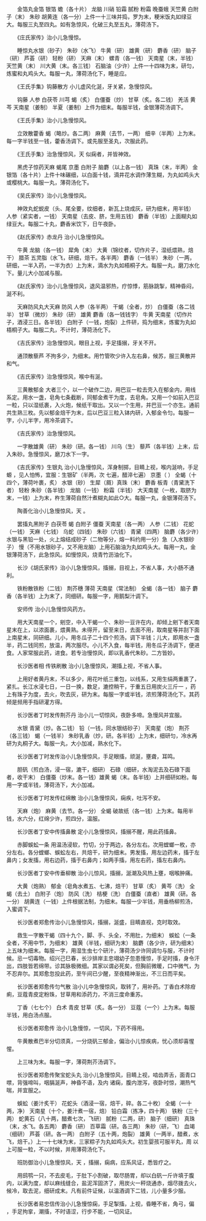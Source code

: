 <!-- { "loadSidebar": true } -->
　　金箔丸金箔 银箔 蟾（各十片） 龙脑 川硝 铅霜 腻粉 粉霜 晚蚕蛾 天竺黄 白附子（末） 朱砂 胡黄连（各一分）上件一十三味并捣，罗为末，粳米饭丸如绿豆大。每服三丸至四丸。如有急惊风，化破三丸至五丸，薄荷汤下。

　　《庄氏家传》治小儿急慢惊。

　　睡惊丸水银（砂子） 朱砂（水飞） 牛黄（研） 雄黄（研） 麝香（研） 脑子（研） 芦荟（研） 轻粉（研） 天麻（末） 螺青（各一钱） 天南星（末，半钱） 天竺黄（末） 川大黄（末。各三钱） 石脑油（少许）上件一十四味为末，研匀，炼蜜和丸鸡头大。每服一丸，薄荷汤化下，睡是应。

　　《王氏手集》钩藤散方 小儿虚风化涎，牙关紧，急慢惊风。

　　钩藤 人参 白茯苓 川芎 蝎（炙） 白僵蚕（炒） 甘草（炙。各二钱） 羌活 黄芩 天南星（姜制） 半夏（姜制）上件为细末。每服半钱，金银薄荷汤调下。

　　《王氏手集》治小儿急慢惊风。

　　立效散藿香 蝎（略炒。各二两） 麻黄（去节，一两） 细辛（半两）上为末。每一字半钱至一钱，藿香汤调下。或先服至圣丸，次服此药。

　　《王氏手集》治急慢惊风，天 似痫者，并皆神效。

　　黑虎子惊药天麻 蝎尾 京墨 白附子 脑麝（以上各一钱） 真珠（末，半两） 金银箔（各十片）上件十味碾细，以白面十钱，滴井花水调作薄生糊，为丸如鸡头大或樱桃大。每服一丸，薄荷汤化下。

　　《吴氏家传》治小儿急慢惊风。

　　神效丸蛇蜕皮（头、尾全要，纹细者，新瓦上烧成灰，研为细末，用半钱） 人参（紧实者，一钱） 天南星（去皮、脐，生用五钱） 麝香（半钱）上面糊丸如绿豆大。每服二十丸，麝香米饮下，日午夜卧。

　　《赵氏家传》赤龙丹 治小儿急慢惊风。

　　牛黄 龙脑（各一钱） 犀角（末） 大黄（锦纹者，切作片子，湿纸煨熟，焙干） 腊茶 五灵脂（水飞，研细，焙干。各半两） 麝香（一钱半） 朱砂（一两，研细，一半入药，一半为衣）上为末，滴水为丸如梧桐子大。每服一丸，磨刀水化下。量儿大小加减与服。

　　《赵氏家传》治小儿急慢惊风，退风温邪热，疗惊悸，筋脉跳掣，精神昏闷，涎不利。

　　天麻防风丸大天麻 防风 人参（各半两） 干蝎（全者，炒） 白僵蚕（各二钱半） 甘草（微炒） 朱砂（研） 雄黄 麝香（各一钱钱字） 牛黄 天南星（切作片子，酒浸三日。各半钱） 白附子（一钱，炮裂）上件研，捣为细末，炼蜜为丸如梧桐子大。每服二丸，不计时，薄荷汤化下。

　　《吉氏家传》治急慢惊风，眼目上视，手足搐搦，牙关不开。

　　通顶散藜芦 不拘多少，为细末。用竹管吹少许入左右鼻，候苏，服三黄散并和气。

　　《吉氏家传》治急慢惊风，喉中有涎。

　　三黄散郁金 大者三个，以一个破作二边，用巴豆一粒去壳入在郁金内，用线系定。用水一盏，皂角七条截断，同郁金煮干为度，去皂角。又用一个如前入巴豆一粒，只以湿纸裹，入火炮，候纸干取出。又以一个生用，并巴豆一个亦生。通前共生熟三枚。先以郁金焙干为末，后以巴豆三粒入钵内研，入郁金令匀。每服一字，小儿半字，用冷茶调下。

　　《吉氏家传》治急慢惊风。

　　一字散雄黄（研） 朱砂（研。各一钱） 川乌（生） 藜芦（各半钱）上末，后入朱砂。急慢惊风，磨刀水下一字。

　　《吉氏家传》生银丸 治小儿急慢惊风，浑身制掷，目睛上视，喉内涎响，手足螈 ，见人怕怖，宜服：生银矿（半两，次 七遍，醋淬七遍） 京墨（ ） 全蝎（十四个，薄荷叶裹，炙） 水银（砂） 生犀（屑）真珠（末） 麝香 板青（青黛洗下者） 轻粉 朱砂（各半钱） 龙脑（一钱） 粉霜（半钱） 大天南星（一枚，取脐为末，一钱）上为末，杵生薄荷自然汁煮糊丸如此○大。每服一丸，金银薄荷汤下。

　　陶善化治小儿急慢惊风，天 。

　　罢搐丸黑附子 白茯苓 蝎 白附子 僵蚕 天南星（各一两） 人参（二钱） 花蛇（一钱） 天麻（七钱） 乌蛇（四钱） 朱砂（六钱） 青黛（四两） 脑麝（各少许）水银与黑铅一处，火上熔结成砂子（二物等分，熔一料约用一分）急（入水银砂子） 慢（不用水银砂子，又不用龙脑）上用石脑油为丸如鸡头大。每用一丸，金银薄荷汤下，此急惊风。如慢惊风，烧青竹沥油化下。

　　长沙《胡氏家传》治小儿急慢惊风，搐搦，目视上，不省人事，大小肠不通利。

　　铁粉散铁粉（二钱） 荆芥穗 薄荷 天南星（常法制） 全蝎（各一钱） 脑子 麝香（各半钱）上为末了，同细研。每服一字，用鹅梨汁调下。

　　安师传 治小儿急慢惊风药方。

　　用大天南星一个，剜空，中入干蝎一个、朱砂一豆许在内，却倾上剜下者天南星末在上，以浓面裹，煨黄熟。未得开，留至来日，去面不用，取南星等并刮下面上南星末，同研细。儿小，用冬瓜子二十四个煎汤，调下半钱；儿大，即用水一盏半，药二钱同煎，放温，两次服尽。小儿不入食，每半钱，用冬瓜子汤调下，便进食。人家常服此药，进食。若专治慢惊风，即以乳香代朱砂。二方皆妙。

　　长沙医者相 传铁刷散 治小儿急慢惊风，潮搐上视，不省人事。

　　上用好者黄丹末，不以多少，用花叶纸三重包，以线系，又用生绢两重裹了，紧扎。长江水浸七日，一日一换，数足，漉控稍干，于重五日用炭火三斤一 ，药上有珠子为度，去火，吹去灰，研为末。每服一字或半钱，浓煎薄荷汤化下。其药倾是频用手指研灌方得。

　　长沙医者丁时发传荆芥丹 治小儿一切惊风，夜卧多啼。急慢风并宜服。

　　水银 青黛（炒。各二钱） 铅（一钱，同水银结砂子） 天南星（炮） 荆芥（各三钱） 蝎（一钱半） 朱砂乳香（炒，研。各半钱）上为末，细研匀，冷水再研为丸桐子大。每服一丸，大小加减，熟水化下。

　　长沙医者丁时发传治小儿急慢惊风，手足眼搐，顽涎，壅聋，耳鸣。

　　胆矾（煎白汤，浸一宿，漉干，细研） 石碌（细研，水淘泥去及石碌下面者，收干末） 白僵蚕（炒末。各一钱）雄黄 蝎（末。各半钱）上并细研如粉。每用一字或半钱，薄荷汤下，大小加减。

　　长沙医者丁时发传红绵散 治小儿急慢惊风，痫疾，吐泻不安。

　　天麻（炮） 麻黄（去节。各一分） 全蝎 破故纸（各一钱）上为末。每用半钱，水六分，红绵少许，煎四分，温服。

　　长沙医者丁安中传搐鼻散 定小儿急慢惊风，搐搦不醒，用此药搐鼻。

　　赤脚蜈蚣一条 用温汤浸软，竹切，分于两边，各分左右。次用螳螂一枚，亦分左右。各分螳螂、蜈蚣左右，共焙干，研为细末。男发搐，用左边药末，搐于左鼻内；女发搐，用右边药，搐于右鼻内；如两手搐，用左右药，搐左右鼻内。

　　长沙医者丁安中传垂柳散 治小儿惊风，搐搦，涎潮及风热上壅，咽喉肿痛。

　　大黄（炮熟） 郁金（皂角水煮五、七沸，焙干） 甘草（炙） 黄芩（洗） 全蝎（去土） 白附子（炮） 防风（洗） 桔梗（洗） 白僵蚕（直者） 雄黄（研。各一分） 胡黄连（一钱）上件根据法制，为细末。每服一少半钱，用垂杨柳煎汤，入蜜调下。

　　长沙医者郑愈传治小儿急慢惊风，搐搦，涎盛，目睛直视，克时取效。

　　救生一字散干蝎（四十九个，脚、手、头全，不用肚，为细末） 蜈蚣（一条全者，不用中节，为细末） 雄黄（半钱，细研为末） 脑麝（各少许，研为细末）上五味为细末。每服一字，用湿生虫七个研汁，薄荷汤少许同调匀与服，不计时候。忌一切毒物。绍兴己巳春，长沙排岸主忠翊幼子忽患慢惊，手足时搐，身令汗出，四肢皆若绵带。诊其脉极微细。其家以谓必死矣，但胸前微暖，口中微气，为不忍弃尔。其郑愈忽投此药，至午间已少醒，至夜精神渐出，不三日而平矣。

　　长沙医者郑愈传匀气散 治小儿中急慢惊风，取转了，用补药。丁香白术除疳痢，豆蔻青皮定粉珠，甘草用和添药力，不消三度命重苏。

　　丁香（七七个） 白术 青皮 甘草（炙。各一分） 豆蔻（一个）上为末。每服半钱，用白汤点服。

　　长沙医者郑愈传 治小儿急慢惊，一切风，下药不得用。

　　牛黄散煮巴半分切须真，一分烧矾三郁金，偏治小儿惊疾病，忧心须却喜惺惺。

　　上三味为末。每服一字，薄荷荆芥汤调下。

　　长沙医者郑愈传聚宝蛇头丸 治小儿急慢惊风，目睛上视，啮齿弄舌，面青口噤，背强啼叫，咽膈涎声，神昏不语，及内 诸痫，腹内泄泻，夜卧时惊，潮热气喘，并宜服之。

　　蜈蚣（姜汁炙干） 花蛇头（酒浸一宿，焙干，碎。各二十枚） 全蝎（一十两，净） 天南星（十个，姜汁煮一宿，焙） 铅白霜（拣净，四十两） 铁粉（三十两） 蛇黄石（八十两，醋煮七次，飞研） 腻粉（二两，研） 脑子（细研） 真珠（末，水飞。各五两） 麝香（研） 百草霜（研。各三两） 朱砂（研，飞） 血竭（细研） 芦荟（研。各一两） 白附子（五十两，炮裂） 雄黄（一两半，醋煮，水飞，焙干。）上一十七味为末，三家粽子为丸如鸡头大。初生婴孩可服半丸，周 以上可服一粒，不以时候，并用薄荷汤化下。

　　班防御治小儿急慢惊风，天 ，搐搦，痫病，应系风证，悉皆疗之。

　　用鸱鹗一只，不去皮毛，于肚下小割破，取尽肠胃，却以白矾一斤许填于腹内，以满为度，却以麻线缝合，盐泥浑固济了，用炭火一秤烧通赤，烟尽拨去火，候冷，取去泥，细研成末。凡有前件证候，以温酒调下二钱，儿小量多少服。

　　长沙医者易忠信传治小儿急慢惊痫，手足掣搐，上视，昏睡不省，角弓，偏 ，手足拘挛，潮搐，不时语涩，行步不能，一切风证。

